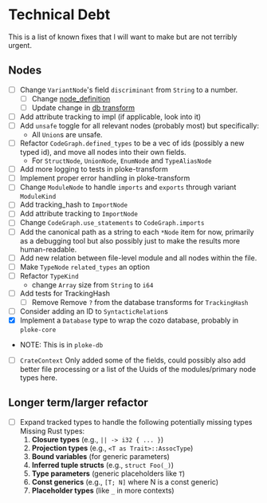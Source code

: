 # Technical Debt

This is a list of known fixes that I will want to make but are not terribly urgent.

## Nodes
 * [ ] Change `VariantNode`'s field `discriminant` from `String` to a number.
    *  [ ] Change [node_definition](/crates/ingest/syn_parser/src/parser/nodes/enums.rs)
    *  [ ] Update change in [db transform](crates/ploke-transform/src/transform/variants.rs)
 * [ ] Add attribute tracking to impl (if applicable, look into it)
 * [ ] Add `unsafe` toggle for all relevant nodes (probably most) but specifically:
    * All `Union`s are unsafe.
 * [ ] Refactor `CodeGraph.defined_types` to be a vec of ids (possibly a new typed id), and move all nodes into their own fields. 
    * For `StructNode`, `UnionNode`, `EnumNode` and `TypeAliasNode`
 * [ ] Add more logging to tests in ploke-transform
 * [ ] Implement proper error handling in ploke-transform
 * [ ] Change `ModuleNode` to handle `imports` and `exports` through variant `ModuleKind`
 * [ ] Add tracking_hash to `ImportNode`
 * [ ] Add attribute tracking to `ImportNode`
 * [ ] Change `CodeGraph.use_statements` to `CodeGraph.imports`
 * [ ] Add the canonical path as a string to each `*Node` item for now, primarily as a debugging tool but also possibly just to make the results more human-readable.
 * [ ] Add new relation between file-level module and all nodes within the file.
 * [ ] Make `TypeNode` `related_types` an option
 * [ ] Refactor `TypeKind`
    * change `Array` size from `String` to `i64`
 * [ ] Add tests for TrackingHash
    * [ ] Remove Remove `?` from the database transforms for `TrackingHash`
 * [ ] Consider adding an ID to `SyntacticRelation`s
 * [x] Implement a `Database` type to wrap the cozo database, probably in `ploke-core`
  - NOTE: This is in `ploke-db`
 * [ ] `CrateContext` Only added some of the fields, could possibly also add better file processing or a list of the Uuids of the modules/primary node types here.


## Longer term/larger refactor
* [ ] Expand tracked types to handle the following potentially missing types
  Missing Rust types:
  1. **Closure types** (e.g., `|| -> i32 { ... }`)
  2. **Projection types** (e.g., `<T as Trait>::AssocType`)
  3. **Bound variables** (for generic parameters)
  4. **Inferred tuple structs** (e.g., `struct Foo(_)`)
  5. **Type parameters** (generic placeholders like `T`)
  6. **Const generics** (e.g., `[T; N]` where N is a const generic)
  7. **Placeholder types** (like `_` in more contexts)
